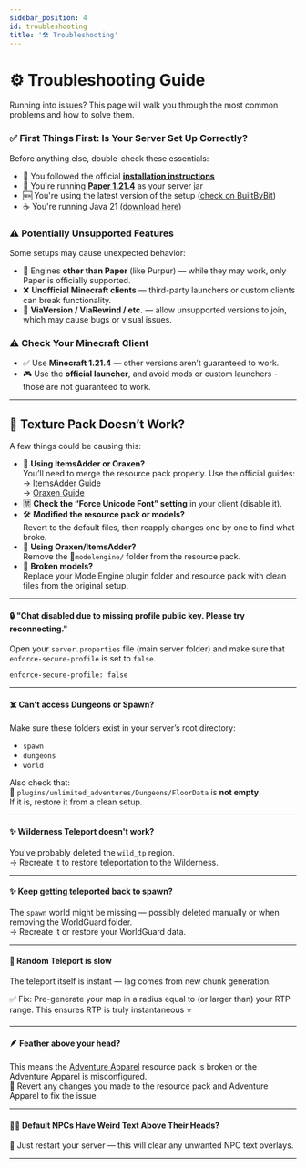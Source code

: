 ```yaml
---
sidebar_position: 4
id: troubleshooting
title: '🛠️ Troubleshooting'
---
```




# ⚙️ Troubleshooting Guide

Running into issues? This page will walk you through the most common problems and how to solve them.

### ✅ First Things First: Is Your Server Set Up Correctly?

Before anything else, double-check these essentials:
- 🧱 You followed the official [**installation instructions**](https://docs.endernerds.com/installation)
- 🧾 You're running [**Paper 1.21.4**](https://api.papermc.io/v2/projects/paper/versions/1.21.4/builds/227/downloads/paper-1.21.4-227.jar) as your server jar
- 🆕 You're using the latest version of the setup ([check on BuiltByBit](https://builtbybit.com/resources/unlimited-adventures-survival-setup.27917/updates))
- ☕ You're running Java 21 ([download here](https://www.oracle.com/pl/java/technologies/downloads/#java21))

### ⚠️ Potentially Unsupported Features
Some setups may cause unexpected behavior:
- 🛑 Engines **other than Paper** (like Purpur) — while they may work, only Paper is officially supported.
- ❌ **Unofficial Minecraft clients** — third-party launchers or custom clients can break functionality.
- 🔄 **ViaVersion / ViaRewind / etc.** — allow unsupported versions to join, which may cause bugs or visual issues.

### ⚠️ Check Your Minecraft Client
- ✅ Use **Minecraft 1.21.4** — other versions aren’t guaranteed to work.
- 🎮 Use the **official launcher**, and avoid mods or custom launchers - those are not guaranteed to work.



-------



## 🎨 Texture Pack Doesn’t Work?

A few things could be causing this:

- 🧩 **Using ItemsAdder or Oraxen?**\
You’ll need to merge the resource pack properly. Use the official guides:\
→ [ItemsAdder Guide](itemsadder)\
→ [Oraxen Guide](oraxen)
- 🈲 **Check the “Force Unicode Font” setting** in your client (disable it).
- 🛠️ **Modified the resource pack or models?**\
Revert to the default files, then reapply changes one by one to find what broke.
- 📁 **Using Oraxen/ItemsAdder?**\
Remove the 📁`modelengine/` folder from the resource pack.
- 🔁 **Broken models?**\
Replace your ModelEngine plugin folder and resource pack with clean files from the original setup.

-----

#### 🔒 "Chat disabled due to missing profile public key. Please try reconnecting."

Open your `server.properties` file (main server folder) and make sure that `enforce-secure-profile` is set to `false`.
```
enforce-secure-profile: false
```

---

#### ☠️ Can't access Dungeons or Spawn?

Make sure these folders exist in your server’s root directory:
- `spawn`
- `dungeons`
- `world`

Also check that:\
📁 `plugins/unlimited_adventures/Dungeons/FloorData` is **not empty**.\
If it is, restore it from a clean setup.

---

#### ✨ Wilderness Teleport doesn't work?

You've probably deleted the `wild_tp` region.\
→ Recreate it to restore teleportation to the Wilderness.

---

#### ✨ Keep getting teleported back to spawn?

The `spawn` world might be missing — possibly deleted manually or when removing the WorldGuard folder.\
→ Recreate it or restore your WorldGuard data.

---

#### 🐢 Random Teleport is slow

The teleport itself is instant — lag comes from new chunk generation.

✅ Fix: Pre-generate your map in a radius equal to (or larger than) your RTP range.
This ensures RTP is truly instantaneous ⭐

---

#### 🪶 Feather above your head?

This means the [Adventure Apparel](adventure_apparel) resource pack is broken or the Adventure Apparel is misconfigured.\
🔁 Revert any changes you made to the resource pack and Adventure Apparel to fix the issue.

---

#### 🧔🏽 Default NPCs Have Weird Text Above Their Heads?

🧼 Just restart your server — this will clear any unwanted NPC text overlays.

---